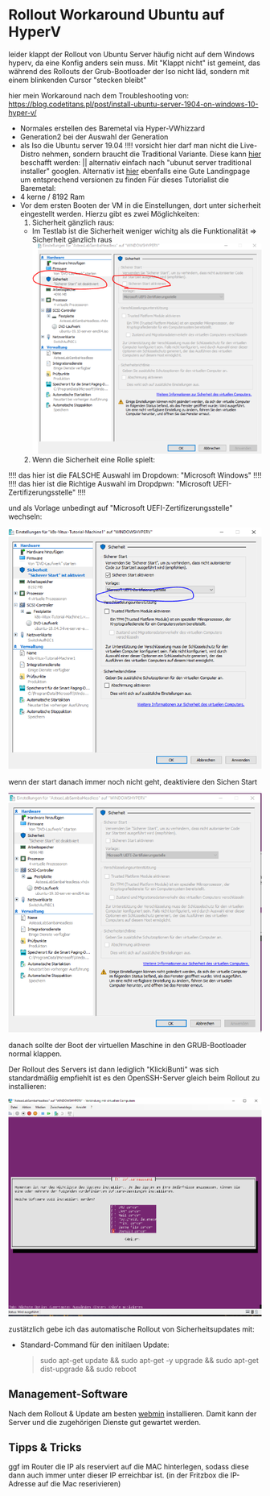 # Rollout Workaround Ubuntu auf HyperV
leider klappt der Rollout von Ubuntu Server häufig nicht auf dem Windows hyperv, da eine Konfig anders sein muss. Mit "Klappt nicht" ist gemeint, das während des Rollouts der Grub-Bootloader der Iso nicht läd, sondern mit einem blinkenden Cursor "stecken bleibt"

hier mein Workaround nach dem Troubleshooting von:
https://blog.codetitans.pl/post/install-ubuntu-server-1904-on-windows-10-hyper-v/



* Normales erstellen des Baremetal via Hyper-VWhizzard
* Generation2 bei der Auswahl der Generation
* als Iso die Ubuntu server 19.04 !!!! vorsicht hier darf man nicht die Live-Distro nehmen, sondern braucht die Traditional Variante. Diese kann [hier](http://cdimage.ubuntu.com/releases/19.10/release/?_ga=2.65137838.1629437941.1583936050-279824244.1580910672) beschafft werden: || alternativ einfach nach "ubunut server traditional installer" googlen. Alternativ ist [hier](https://releases.ubuntu.com/) ebenfalls eine Gute Landingpage um entsprechend versionen zu finden
  Für dieses Tutorialist die Baremetal:
* 4 kerne / 8192 Ram
* Vor dem ersten Booten der VM in die Einstellungen, dort unter sicherheit eingestellt werden. Hierzu gibt es zwei Möglichkeiten: 
  1. Sicherheit gänzlich raus:
  * Im Testlab ist die Sicherheit weniger wichitg als die Funktionalität => Sicherheit gänzlich raus
 ![](imgs/2020-04-11-07-58-11.png)
  2. Wenn die Sicherheit eine Rolle spielt:

!!!! das hier ist die FALSCHE Auswahl im Dropdown: "Microsoft Windows" !!!!
!!!! das hier ist die Richtige Auswahl im Dropdpwn: "Microsoft UEFI-Zertifizerungsstelle" !!!!



und als Vorlage unbedingt auf "Microsoft UEFI-Zertifizerungsstelle" wechseln:

![picture](./img/Solution.PNG)

wenn der start danach immer noch nicht geht, deaktiviere den Sichen Start

![](imgs/2020-04-06-19-22-06.png)


danach sollte der Boot der virtuellen Maschine in den GRUB-Bootloader normal klappen.

Der Rollout des Servers ist dann lediglich "KlickiBunti"
was sich standardmäßig empfiehlt ist es den OpenSSH-Server gleich beim Rollout zu installieren:

![](imgs/2020-04-06-19-36-11.png)

<a name="UpdateUpgradeDistUpgrade"></a>
zustätzlich gebe ich das automatische Rollout von Sicherheitsupdates mit:
* Standard-Command für den initilaen Update:
  > sudo apt-get update && sudo apt-get -y upgrade && sudo apt-get dist-upgrade && sudo reboot

## Management-Software
Nach dem Rollout & Update am besten [webmin](../webmin/RolloutWebmin.md) installieren. Damit kann der Server und die zugehörigen Dienste gut gewartet werden. 

## Tipps & Tricks
ggf im Router die IP als reserviert auf die MAC hinterlegen, sodass diese dann auch immer unter dieser IP erreichbar ist. (in der Fritzbox die IP-Adresse auf die Mac reserivieren)


